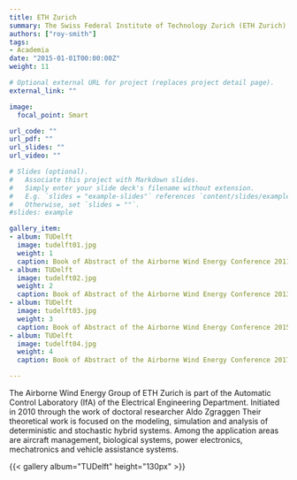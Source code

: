 ```yaml
---
title: ETH Zurich
summary: The Swiss Federal Institute of Technology Zurich (ETH Zurich) is one of the world’s leading universities for technology and the natural sciences. It has nearly 18,000 students from over 110 different countries, of whom 3,900 are doctoral students. 21 Nobel Laureates have studied, taught or conducted research at ETH Zurich.
authors: ["roy-smith"]
tags:
- Academia
date: "2015-01-01T00:00:00Z"
weight: 11

# Optional external URL for project (replaces project detail page).
external_link: ""

image:
  focal_point: Smart

url_code: ""
url_pdf: ""
url_slides: ""
url_video: ""

# Slides (optional).
#   Associate this project with Markdown slides.
#   Simply enter your slide deck's filename without extension.
#   E.g. `slides = "example-slides"` references `content/slides/example-slides.md`.
#   Otherwise, set `slides = ""`.
#slides: example

gallery_item:
- album: TUDelft
  image: tudelft01.jpg
  weight: 1
  caption: Book of Abstract of the Airborne Wind Energy Conference 2011 in Leuven, Belgium
- album: TUDelft
  image: tudelft02.jpg
  weight: 2
  caption: Book of Abstract of the Airborne Wind Energy Conference 2013 in Berlin, Germany
- album: TUDelft
  image: tudelft03.jpg
  weight: 3
  caption: Book of Abstract of the Airborne Wind Energy Conference 2015 in Delft, The Netherlands
- album: TUDelft
  image: tudelft04.jpg
  weight: 4
  caption: Book of Abstract of the Airborne Wind Energy Conference 2017 in Freiburg, Germany

---
```


The Airborne Wind Energy Group of ETH Zurich is part of the Automatic Control Laboratory (IfA) of the Electrical Engineering Department. Initiated in 2010 through the work of doctoral researcher Aldo Zgraggen Their theoretical work is focused on the modeling, simulation and analysis of deterministic and stochastic hybrid systems. Among the application areas are aircraft management, biological systems, power electronics, mechatronics and vehicle assistance systems. 

{{< gallery album="TUDelft" height="130px" >}}
